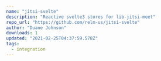 ```yaml
---
name: "jitsi-svelte"
description: "Reactive svelte3 stores for lib-jitsi-meet"
repo_url: "https://github.com/relm-us/jitsi-svelte"
author: "Duane Johnson"
downloads: 1
updated: "2021-02-25T04:37:59.578Z"
tags: 
  - integration
---
```

